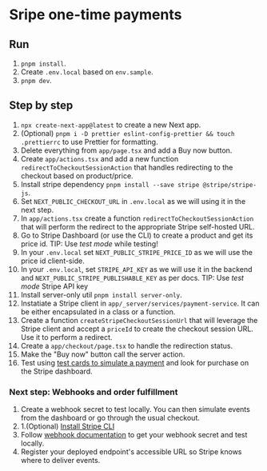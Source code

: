 # Sripe one-time payments

## Run

1. `pnpm install`.
2. Create `.env.local` based on `env.sample`.
3. `pnpm dev`.

## Step by step

1. `npx create-next-app@latest` to create a new Next app.
2. (Optional) `pnpm i -D prettier eslint-config-prettier && touch .prettierrc` to use Prettier for formatting.
3. Delete everything from `app/page.tsx` and add a Buy now button.
4. Create `app/actions.tsx` and add a new function `redirectToCheckoutSessionAction` that handles redirecting to the checkout based on product/price.
5. Install stripe dependency `pnpm install --save stripe @stripe/stripe-js`.
6. Set `NEXT_PUBLIC_CHECKOUT_URL` in `.env.local` as we will using it in the next step.
7. In `app/actions.tsx` create a function `redirectToCheckoutSessionAction` that will perform the redirect to the appropriate Stripe self-hosted URL.
8. Go to Stripe Dashboard (or use the CLI) to create a product and get its price id. TIP: Use _test mode_ while testing!
9. In your `.env.local` set `NEXT_PUBLIC_STRIPE_PRICE_ID` as we will use the price id client-side.
10. In your `.env.local`, set `STRIPE_API_KEY` as we will use it in the backend and `NEXT_PUBLIC_STRIPE_PUBLISHABLE_KEY` as per docs. TIP: Use _test mode_ Stripe API key
11. Install server-only util `pnpm install server-only`.
12. Instatiate a Stripe client in `app/_server/services/payment-service`. It can be either encapsulated in a class or a function.
13. Create a function `createStripeCheckoutSessionUrl` that will leverage the Stripe client and accept a `priceId` to create the checkout session URL. Use it to perform a redirect.
14. Create a `app/checkout/page.tsx` to handle the redirection status.
15. Make the "Buy now" button call the server action.
16. Test using [test cards to simulate a payment](https://docs.stripe.com/checkout/quickstart) and look for purchase on the Stripe dashboard.

### Next step: Webhooks and order fulfillment

1. Create a webhook secret to test locally. You can then simulate events from the dashboard or go through the usual checkout.
2. 1.(Optional) [Install Stripe CLI](https://docs.stripe.com/stripe-cli)
3. Follow [webhook documentation](https://docs.stripe.com/webhooks) to get your webhook secret and test locally.
4. Register your deployed endpoint's accessible URL so Stripe knows where to deliver events.
